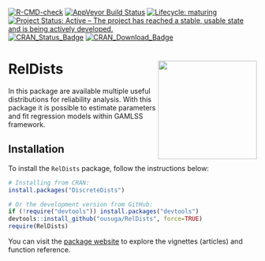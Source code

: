 
<!-- README.md is generated from README.Rmd. Please edit that file -->
<!-- badges: start -->

[![R-CMD-check](https://github.com/ousuga/RelDists/actions/workflows/R-CMD-check.yaml/badge.svg)](https://github.com/ousuga/RelDists/actions/workflows/R-CMD-check.yaml)
[![AppVeyor Build
Status](https://ci.appveyor.com/api/projects/status/github/ousuga/RelDists?branch=master&svg=true)](https://ci.appveyor.com/project/ousuga/RelDists)
[![Lifecycle:
maturing](https://img.shields.io/badge/lifecycle-maturing-blue.svg)](https://lifecycle.r-lib.org/articles/stages.html#maturing)
[![Project Status: Active – The project has reached a stable, usable
state and is being actively
developed.](https://www.repostatus.org/badges/latest/active.svg)](https://www.repostatus.org/#active)
[![CRAN_Status_Badge](http://www.r-pkg.org/badges/version-ago/RelDists)](https://cran.r-project.org/package=RelDists)
[![CRAN_Download_Badge](http://cranlogs.r-pkg.org/badges/RelDists)](https://cran.r-project.org/package=RelDists)
<!-- [![Travis build status](https://travis-ci.org/ousuga/RelDists.svg?branch=master)](https://travis-ci.org/ousuga/RelDists) -->
<!-- badges: end -->

# RelDists <img src="man/figures/RelDists4.3_gris.png"  height="200" style="float:right; height:200px;"/>

In this package are available multiple useful distributions for
reliability analysis. With this package it is possible to estimate
parameters and fit regression models within GAMLSS framework.

## Installation

To install the `RelDists` package, follow the instructions below:

``` r
# Installing from CRAN:
install.packages("DiscreteDists")

# Or the development version from GitHub:
if (!require("devtools")) install.packages("devtools")
devtools::install_github("ousuga/RelDists", force=TRUE)
require(RelDists)
```

You can visit the [package
website](https://fhernanb.github.io/RelDists/) to explore the vignettes
(articles) and function reference.
